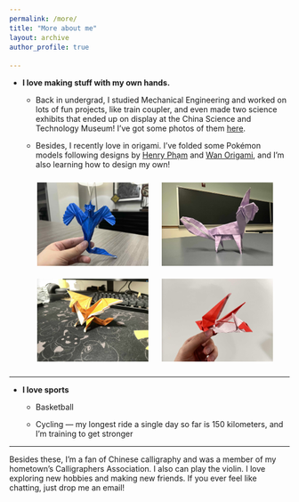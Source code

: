 ```yaml
---
permalink: /more/
title: "More about me"
layout: archive
author_profile: true

---
```


- **I love making stuff with my own hands.**

  - Back in undergrad, I studied Mechanical Engineering and worked on lots of fun projects, like train coupler, and even made two science exhibits that ended up on display at the China Science and Technology Museum! I’ve got some photos of them [here](/files/Fun_projects.pdf). 

  - Besides, I recently love in origami. I’ve folded some Pokémon models following designs by [Henry Phạm](https://www.youtube.com/@henryphamorigami) and [Wan Origami](https://www.youtube.com/@wanorigami9291), and I’m also learning how to design my own!
<div style="margin-left:20px; text-align: center;">
    <figure style="display:inline-block; margin:10px; text-align:center;">
      <img src="/images/origami/origami_1.jpg" style="width:200px; display:block; margin:auto;"/>
    </figure>

  <figure style="display:inline-block; margin:10px; text-align:center;">
    <img src="/images/origami/origami_2.jpg" style="width:200px; display:block; margin:auto;"/>
  </figure>

  <figure style="display:inline-block; margin:10px; text-align:center;">
    <img src="/images/origami/origami_3.jpg" style="width:200px; display:block; margin:auto;"/>
  </figure>

  <figure style="display:inline-block; margin:10px; text-align:center;">
    <img src="/images/origami/origami_4.jpg" style="width:200px; display:block; margin:auto;"/>
  </figure>
</div>

---

- **I love sports**
  
  - Basketball
    
  - Cycling — my longest ride a single day so far is 150 kilometers, and I’m training to get stronger

---

Besides these, I’m a fan of Chinese calligraphy and was a member of my hometown’s Calligraphers Association. I also can play the violin. I love exploring new hobbies and making new friends. If you ever feel like chatting, just drop me an email!
